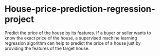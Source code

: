 # House-price-prediction-regression-project
Predict the price of the house by its features. If a buyer or seller wants to know the exact price of the house, a supervised machine learning regression algorithm can help to predict the price of a house just by providing the features of the target house.
